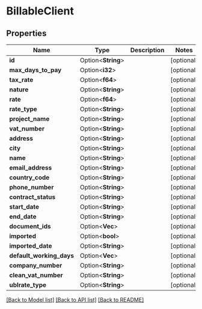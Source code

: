 # BillableClient

## Properties

Name | Type | Description | Notes
------------ | ------------- | ------------- | -------------
**id** | Option<**String**> |  | [optional]
**max_days_to_pay** | Option<**i32**> |  | [optional]
**tax_rate** | Option<**f64**> |  | [optional]
**nature** | Option<**String**> |  | [optional]
**rate** | Option<**f64**> |  | [optional]
**rate_type** | Option<**String**> |  | [optional]
**project_name** | Option<**String**> |  | [optional]
**vat_number** | Option<**String**> |  | [optional]
**address** | Option<**String**> |  | [optional]
**city** | Option<**String**> |  | [optional]
**name** | Option<**String**> |  | [optional]
**email_address** | Option<**String**> |  | [optional]
**country_code** | Option<**String**> |  | [optional]
**phone_number** | Option<**String**> |  | [optional]
**contract_status** | Option<**String**> |  | [optional]
**start_date** | Option<**String**> |  | [optional]
**end_date** | Option<**String**> |  | [optional]
**document_ids** | Option<**Vec<String>**> |  | [optional]
**imported** | Option<**bool**> |  | [optional]
**imported_date** | Option<**String**> |  | [optional]
**default_working_days** | Option<**Vec<String>**> |  | [optional]
**company_number** | Option<**String**> |  | [optional]
**clean_vat_number** | Option<**String**> |  | [optional]
**ublrate_type** | Option<**String**> |  | [optional]

[[Back to Model list]](../README.md#documentation-for-models) [[Back to API list]](../README.md#documentation-for-api-endpoints) [[Back to README]](../README.md)


